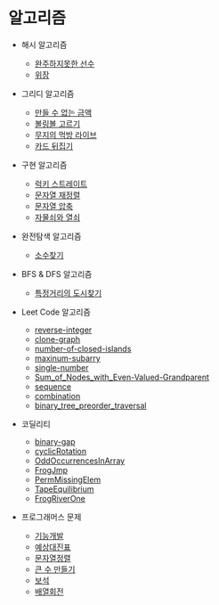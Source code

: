 # 알고리즘

- 해시 알고리즘
  - [완주하지못한 선수]()
  - [위장]()

- 그리디 알고리즘
  - [만들 수 없는 금액]()
  - [볼링볼 고르기]()
  - [무지의 먹방 라이브]()
  - [카드 뒤집기]()

- 구현 알고리즘
  - [럭키 스트레이트]()
  - [문자열 재정렬]()
  - [문자열 압축]()
  - [자물쇠와 열쇠]()

- 완전탐색 알고리즘
  - [소수찾기]()

- BFS & DFS 알고리즘
  - [특정거리의 도시찾기]()

- Leet Code 알고리즘
  - [reverse-integer]()
  - [clone-graph]()
  - [number-of-closed-islands]()
  - [maxinum-subarry]()
  - [single-number]()
  - [Sum_of_Nodes_with_Even-Valued-Grandparent]()
  - [sequence]()
  - [combination]()
  - [binary_tree_preorder_traversal]()

- 코딜리티
  - [binary-gap](https://app.codility.com/programmers/lessons/1-iterations/binary_gap/)
  - [cyclicRotation](https://app.codility.com/programmers/lessons/2-arrays/cyclic_rotation/)
  - [OddOccurrencesInArray](https://app.codility.com/programmers/lessons/2-arrays/odd_occurrences_in_array/)
  - [FrogJmp](https://app.codility.com/programmers/lessons/3-time_complexity/frog_jmp/)
  - [PermMissingElem](https://app.codility.com/programmers/lessons/3-time_complexity/perm_missing_elem/)
  - [TapeEquilibrium](https://app.codility.com/programmers/lessons/3-time_complexity/tape_equilibrium/)
  - [FrogRiverOne](https://app.codility.com/programmers/lessons/4-counting_elements/frog_river_one/)

- 프로그래머스 문제
  - [기능개발]()
  - [예상대진표]()
  - [문자열정렬]()
  - [큰 수 만들기]()
  - [보석]()
  - [배열회전]()
  